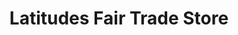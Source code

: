 ---
title: "Latitudes Fair Trade Store"
url: /warrenton/latitudes-fair-trade-store/
shop: Andenken
---